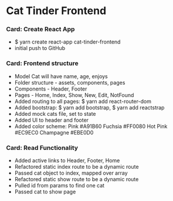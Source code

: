 # Cat Tinder Frontend

### Card: Create React App
- $ yarn create react-app cat-tinder-frontend
- initial push to GitHub


### Card: Frontend structure
- Model Cat will have name, age, enjoys
- Folder structure - assets, components, pages
- Components - Header, Footer
- Pages - Home, Index, Show, New, Edit, NotFound
- Added routing to all pages: $ yarn add react-router-dom
- Added bootstrap: $ yarn add bootstrap, $ yarn add reactstrap
- Added mock cats file, set to state
- Added UI to header and footer
- Added color scheme: Pink #A91B60 Fuchsia #FF0080 Hot Pink #EC9EC0 Champagne #EBE0D0


### Card: Read Functionality
- Added active links to Header, Footer, Home
- Refactored static index route to be a dynamic route
- Passed cat object to index, mapped over array
- Refactored static show route to be a dynamic route
- Pulled id from params to find one cat
- Passed cat to show page
